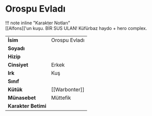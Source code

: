 # Orospu Evladı   
  
  
!!! note inline "Karakter Notları"  
	[[Alfons]]'un kuşu. BİR SUS ULAN! Küfürbaz haydo + hero complex.  
  
  
|  |  |  
|---|---|  
| **İsim** | Orospu Evladı |  
| **Soyadı** |  |  
| **Hizip** |  |  
| **Cinsiyet** | Erkek |  
| **Irk** | Kuş |  
| **Sınıf** |  |  
| **Kütük** | [[Warbonter]] |  
| **Münasebet** | Müttefik |  
| **Karakter Betimi** |  |  
